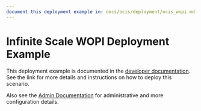 ```yaml
---
document this deployment example in: docs/ocis/deployment/ocis_wopi.md
---
```


# Infinite Scale WOPI Deployment Example

This deployment example is documented in the [developer documentation](https://owncloud.dev/ocis/deployment/ocis_wopi/).
See the link for more details and instructions on how to deploy this scenario.

Also see the [Admin Documentation](https://doc.owncloud.com/ocis/latest/index.html) for administrative and more configuration details.
